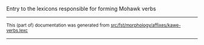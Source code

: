 Entry to the lexicons responsible for forming Mohawk verbs

* * *

<small>This (part of) documentation was generated from [src/fst/morphology/affixes/kawe-verbs.lexc](https://github.com/giellalt/lang-moh/blob/main/src/fst/morphology/affixes/kawe-verbs.lexc)</small>

---

